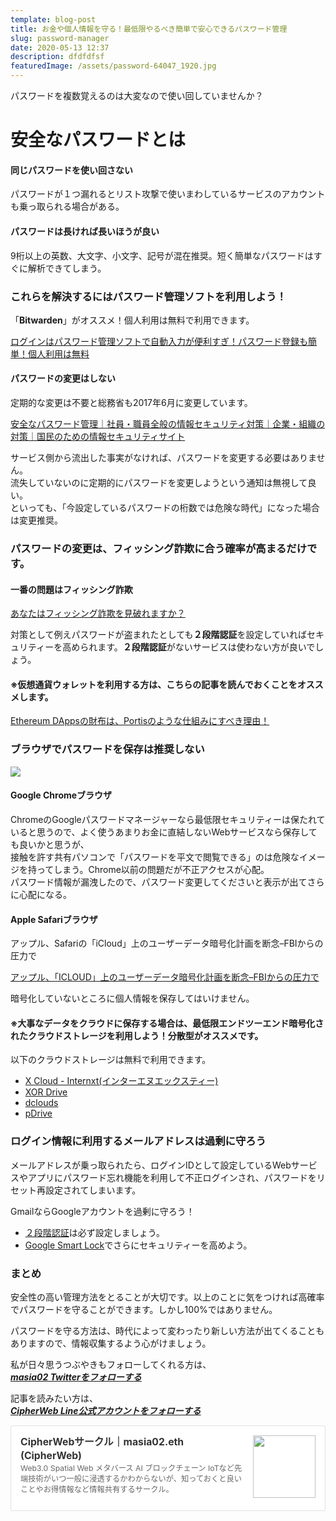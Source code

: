 ```yaml
---
template: blog-post
title: お金や個人情報を守る！最低限やるべき簡単で安心できるパスワード管理
slug: password-manager
date: 2020-05-13 12:37
description: dfdfdfsf
featuredImage: /assets/password-64047_1920.jpg
---
```

パスワードを複数覚えるのは大変なので使い回していませんか？

# 安全なパスワードとは

#### 同じパスワードを使い回さない

パスワードが１つ漏れるとリスト攻撃で使いまわしているサービスのアカウントも乗っ取られる場合がある。

#### パスワードは長ければ長いほうが良い

9桁以上の英数、大文字、小文字、記号が混在推奨。短く簡単なパスワードはすぐに解析できてしまう。

### これらを解決するにはパスワード管理ソフトを利用しよう！

「**Bitwarden**」がオススメ！個人利用は無料で利用できます。

[ログインはパスワード管理ソフトで自動入力が便利すぎ！パスワード登録も簡単！個人利用は無料](https://appfav.net/blog/2020/01/07/%e3%83%ad%e3%82%b0%e3%82%a4%e3%83%b3%e3%81%af%e3%83%91%e3%82%b9%e3%83%af%e3%83%bc%e3%83%89%e7%ae%a1%e7%90%86%e3%82%bd%e3%83%95%e3%83%88%e3%81%a7%e8%87%aa%e5%8b%95%e5%85%a5%e5%8a%9b%e3%81%8c%e4%be%bf/)

#### パスワードの変更はしない

定期的な変更は不要と総務省も2017年6月に変更しています。

[安全なパスワード管理｜社員・職員全般の情報セキュリティ対策｜企業・組織の対策｜国民のための情報セキュリティサイト](https://www.soumu.go.jp/main_sosiki/joho_tsusin/security/business/staff/01.html)

サービス側から流出した事実がなければ、パスワードを変更する必要はありません。\
流失していないのに定期的にパスワードを変更しようという通知は無視して良い。\
といっても、「今設定しているパスワードの桁数では危険な時代」になった場合は変更推奨。

### パスワードの変更は、フィッシング詐欺に合う確率が高まるだけです。

#### 一番の問題はフィッシング詐欺

[あなたはフィッシング詐欺を見破れますか？](https://phishingquiz.withgoogle.com/?hl=ja)

対策として例えパスワードが盗まれたとしても**２段階認証**を設定していればセキュリティーを高められます。**２段階認証**がないサービスは使わない方が良いでしょう。

#### ※仮想通貨ウォレットを利用する方は、こちらの記事を読んでおくことをオススメします。

[Ethereum DAppsの財布は、Portisのような仕組みにすべき理由！](https://alis.to/masia02/articles/anLy0owzErY0)

### ブラウザでパスワードを保存は推奨しない

![](/assets/password-866981_1920.png)

#### Google Chromeブラウザ

ChromeのGoogleパスワードマネージャーなら最低限セキュリティーは保たれていると思うので、よく使うあまりお金に直結しないWebサービスなら保存しても良いかと思うが、\
接触を許す共有パソコンで「パスワードを平文で閲覧できる」のは危険なイメージを持ってしまう。Chrome以前の問題だが不正アクセスが心配。\
パスワード情報が漏洩したので、パスワード変更してくださいと表示が出てさらに心配になる。

#### Apple Safariブラウザ

アップル、Safariの「iCloud」上のユーザーデータ暗号化計画を断念–FBIからの圧力で

[アップル、「ICLOUD」上のユーザーデータ暗号化計画を断念–FBIからの圧力で](https://news.minory.org/219772.html)

暗号化していないところに個人情報を保存してはいけません。

#### ※大事なデータをクラウドに保存する場合は、最低限エンドツーエンド暗号化されたクラウドストレージを利用しよう！分散型がオススメです。

以下のクラウドストレージは無料で利用できます。

* [X Cloud - Internxt(インターエヌエックスティー)](https://appfav.net/webapps/item.php?appId=541)
* [XOR Drive](https://appfav.net/webapps/item.php?appId=490)
* [dclouds](https://appfav.net/webapps/item.php?appId=497)
* [pDrive](https://appfav.net/webapps/item.php?appId=492)

### ログイン情報に利用するメールアドレスは過剰に守ろう

メールアドレスが乗っ取られたら、ログインIDとして設定しているWebサービスやアプリにパスワード忘れ機能を利用して不正ログインされ、パスワードをリセット再設定されてしまいます。

GmailならGoogleアカウントを過剰に守ろう！

* [２段階認証](https://appfav.net/webapps/item.php?appId=832)は必ず設定しましょう。
* [Google Smart Lock](http://www.appbank.net/2020/01/20/iphone-application/1847364.php)でさらにセキュリティーを高めよう。

### まとめ

安全性の高い管理方法をとることが大切です。以上のことに気をつければ高確率でパスワードを守ることができます。しかし100%ではありません。

パスワードを守る方法は、時代によって変わったり新しい方法が出てくることもありますので、情報収集するよう心がけましょう。



私が日々思うつぶやきもフォローしてくれる方は、\
***[masia02 Twitterをフォローする](https://twitter.com/masia02)***

記事を読みたい方は、\
***[CipherWeb Line公式アカウントをフォローする](https://lin.ee/C11BGoW)***

<div class="blogcardfu" style="width:auto;max-width:9999px;border:1px solid #E0E0E0;border-radius:3px;margin:10px 0;padding:15px;line-height:1.4;text-align:left;background:#FFFFFF;"><a href="https://note.com/masia02/circle" target="_blank" style="display:block;text-decoration:none;"><span class="blogcardfu-image" style="float:right;width:100px;padding:0 0 0 10px;margin:0 0 5px 5px;"><img src="https://images.weserv.nl/?w=100&url=ssl:assets.st-note.com/production/uploads/images/26925495/bb1fe45e8dbc0961ea8a14f3bb96f486.png?format=jpeg&amp;amp;height=1006&amp;amp;quality=45&amp;amp;width=1920" width="100" style="width:100%;height:auto;max-height:100px;min-width:0;border:0 none;margin:0;"></span><br style="display:none"><span class="blogcardfu-title" style="font-size:112.5%;font-weight:700;color:#333333;margin:0 0 5px 0;">CipherWebサークル｜masia02.eth (CipherWeb)</span><br><span class="blogcardfu-content" style="font-size:87.5%;font-weight:400;color:#666666;">Web3.0 Spatial Web メタバース AI ブロックチェーン IoTなど先端技術がいつ一般に浸透するかわからないが、知っておくと良いことやお得情報など情報共有するサークル。</span><br><span style="clear:both;display:block;overflow:hidden;height:0;">&nbsp;</span></a></div>